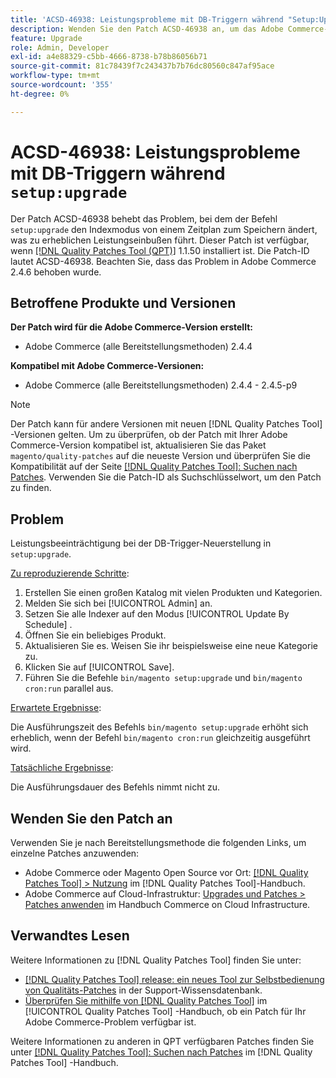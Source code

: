 ```yaml
---
title: 'ACSD-46938: Leistungsprobleme mit DB-Triggern während "Setup:Upgrade"'
description: Wenden Sie den Patch ACSD-46938 an, um das Adobe Commerce-Problem zu beheben, bei dem der Befehl "setup:upgrade"den Indexmodus von geplant zu speichern ändert und zu erheblichen Leistungseinbußen führt.
feature: Upgrade
role: Admin, Developer
exl-id: a4e88329-c5bb-4666-8738-b78b86056b71
source-git-commit: 81c78439f7c243437b7b76dc80560c847af95ace
workflow-type: tm+mt
source-wordcount: '355'
ht-degree: 0%

---
```


# ACSD-46938: Leistungsprobleme mit DB-Triggern während `setup:upgrade`

Der Patch ACSD-46938 behebt das Problem, bei dem der Befehl `setup:upgrade` den Indexmodus von einem Zeitplan zum Speichern ändert, was zu erheblichen Leistungseinbußen führt. Dieser Patch ist verfügbar, wenn [[!DNL Quality Patches Tool (QPT)]](https://experienceleague.adobe.com/en/docs/commerce-knowledge-base/kb/announcements/commerce-announcements/magento-quality-patches-released-new-tool-to-self-serve-quality-patches) 1.1.50 installiert ist. Die Patch-ID lautet ACSD-46938. Beachten Sie, dass das Problem in Adobe Commerce 2.4.6 behoben wurde.

## Betroffene Produkte und Versionen

**Der Patch wird für die Adobe Commerce-Version erstellt:**

* Adobe Commerce (alle Bereitstellungsmethoden) 2.4.4

**Kompatibel mit Adobe Commerce-Versionen:**

* Adobe Commerce (alle Bereitstellungsmethoden) 2.4.4 - 2.4.5-p9

>[!NOTE]
>
>Der Patch kann für andere Versionen mit neuen [!DNL Quality Patches Tool] -Versionen gelten. Um zu überprüfen, ob der Patch mit Ihrer Adobe Commerce-Version kompatibel ist, aktualisieren Sie das Paket `magento/quality-patches` auf die neueste Version und überprüfen Sie die Kompatibilität auf der Seite [[!DNL Quality Patches Tool]: Suchen nach Patches](https://experienceleague.adobe.com/tools/commerce-quality-patches/index.html). Verwenden Sie die Patch-ID als Suchschlüsselwort, um den Patch zu finden.

## Problem

Leistungsbeeinträchtigung bei der DB-Trigger-Neuerstellung in `setup:upgrade`.

<u>Zu reproduzierende Schritte</u>:

1. Erstellen Sie einen großen Katalog mit vielen Produkten und Kategorien.
1. Melden Sie sich bei [!UICONTROL Admin] an.
1. Setzen Sie alle Indexer auf den Modus [!UICONTROL Update By Schedule] .
1. Öffnen Sie ein beliebiges Produkt.
1. Aktualisieren Sie es. Weisen Sie ihr beispielsweise eine neue Kategorie zu.
1. Klicken Sie auf [!UICONTROL Save].
1. Führen Sie die Befehle `bin/magento setup:upgrade` und `bin/magento cron:run` parallel aus.

<u>Erwartete Ergebnisse</u>:

Die Ausführungszeit des Befehls `bin/magento setup:upgrade` erhöht sich erheblich, wenn der Befehl `bin/magento cron:run` gleichzeitig ausgeführt wird.

<u>Tatsächliche Ergebnisse</u>:

Die Ausführungsdauer des Befehls nimmt nicht zu.

## Wenden Sie den Patch an

Verwenden Sie je nach Bereitstellungsmethode die folgenden Links, um einzelne Patches anzuwenden:

* Adobe Commerce oder Magento Open Source vor Ort: [[!DNL Quality Patches Tool] > Nutzung](/help/tools/quality-patches-tool/usage.md) im [!DNL Quality Patches Tool]-Handbuch.
* Adobe Commerce auf Cloud-Infrastruktur: [Upgrades und Patches > Patches anwenden](https://experienceleague.adobe.com/docs/commerce-cloud-service/user-guide/develop/upgrade/apply-patches.html) im Handbuch Commerce on Cloud Infrastructure.

## Verwandtes Lesen

Weitere Informationen zu [!DNL Quality Patches Tool] finden Sie unter:

* [[!DNL Quality Patches Tool] release: ein neues Tool zur Selbstbedienung von Qualitäts-Patches](https://experienceleague.adobe.com/en/docs/commerce-knowledge-base/kb/announcements/commerce-announcements/magento-quality-patches-released-new-tool-to-self-serve-quality-patches) in der Support-Wissensdatenbank.
* [Überprüfen Sie mithilfe von  [!DNL Quality Patches Tool]](/help/tools/quality-patches-tool/patches-available-in-qpt/check-patch-for-magento-issue-with-magento-quality-patches.md) im [!UICONTROL Quality Patches Tool] -Handbuch, ob ein Patch für Ihr Adobe Commerce-Problem verfügbar ist.


Weitere Informationen zu anderen in QPT verfügbaren Patches finden Sie unter [[!DNL Quality Patches Tool]: Suchen nach Patches](https://experienceleague.adobe.com/tools/commerce-quality-patches/index.html) im [!DNL Quality Patches Tool] -Handbuch.
